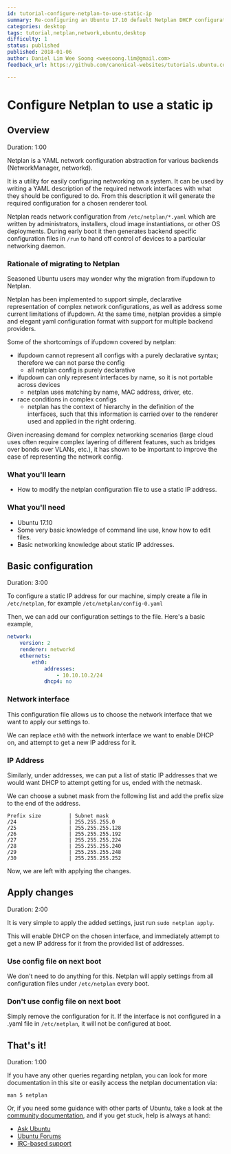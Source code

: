 ```yaml
---
id: tutorial-configure-netplan-to-use-static-ip
summary: Re-configuring an Ubuntu 17.10 default Netplan DHCP configuration to use a static IP address.
categories: desktop
tags: tutorial,netplan,network,ubuntu,desktop
difficulty: 1
status: published
published: 2018-01-06
author: Daniel Lim Wee Soong <weesoong.lim@gmail.com>
feedback_url: https://github.com/canonical-websites/tutorials.ubuntu.com/issues

---
```


# Configure Netplan to use a static ip

## Overview
Duration: 1:00

Netplan is a YAML network configuration abstraction for various backends (NetworkManager, networkd).

It is a utility for easily configuring networking on a system. It can be used by writing a YAML description of the required network interfaces with what they should be configured to do. From this description it will generate the required configuration for a chosen renderer tool.

Netplan reads network configuration from `/etc/netplan/*.yaml` which are written by administrators, installers, cloud image instantiations, or other OS deployments. During early boot it then generates backend specific configuration files in `/run` to hand off control of devices to a particular networking daemon.

### Rationale of migrating to Netplan
Seasoned Ubuntu users may wonder why the migration from ifupdown to Netplan.

Netplan has been implemented to support simple, declarative representation of complex network configurations, as well as address some current limitations of ifupdown. At the same time, netplan provides a simple and elegant yaml configuration format with support for multiple backend providers.

Some of the shortcomings of ifupdown covered by netplan:
- ifupdown cannot represent all configs with a purely declarative syntax; therefore we can not parse the config
	* all netplan config is purely declarative
- ifupdown can only represent interfaces by name, so it is not portable across devices
	* netplan uses matching by name, MAC address, driver, etc.
- race conditions in complex configs
	* netplan has the context of hierarchy in the definition of the interfaces, such that this information is carried over to the renderer used and applied in the right ordering.

Given increasing demand for complex networking scenarios (large cloud uses often require complex layering of different features, such as bridges over bonds over VLANs, etc.), it has shown to be important to improve the ease of representing the network config.

### What you'll learn
- How to modify the netplan configuration file to use a static IP address.

### What you'll need

- Ubuntu 17.10
- Some very basic knowledge of command line use, know how to edit files.
- Basic networking knowledge about static IP addresses.

## Basic configuration
Duration: 3:00

To configure a static IP address for our machine, simply create a file in `/etc/netplan`, for example `/etc/netplan/config-0.yaml`

Then, we can add our configuration settings to the file. Here's a basic example,

```YAML
network:
    version: 2
    renderer: networkd
    ethernets:
        eth0:
            addresses:
                - 10.10.10.2/24
            dhcp4: no
```

### Network interface

This configuration file allows us to choose the network interface that we want to apply our settings to.

We can replace `eth0` with the network interface we want to enable DHCP on, and attempt to get a new IP address for it.

### IP Address

Similarly, under addresses, we can put a list of static IP addresses that we would want DHCP to attempt getting for us, ended with the netmask.

We can choose a subnet mask from the following list and add the prefix size to the end of the address.

```
Prefix size         | Subnet mask   
/24                 | 255.255.255.0 
/25                 | 255.255.255.128
/26                 | 255.255.255.192
/27                 | 255.255.255.224
/28                 | 255.255.255.240
/29                 | 255.255.255.248
/30                 | 255.255.255.252
```

Now, we are left with applying the changes.

## Apply changes
Duration: 2:00

It is very simple to apply the added settings, just run `sudo netplan apply`.

This will enable DHCP on the chosen interface, and immediately attempt to get a new IP address for it from the provided list of addresses.

### Use config file on next boot
We don't need to do anything for this. Netplan will apply settings from all configuration files under `/etc/netplan` every boot.

### Don't use config file on next boot
Simply remove the configuration for it. If the interface is not configured in a .yaml file in `/etc/netplan`, it will not be configured at boot.

## That's it!
Duration: 1:00

If you have any other queries regarding netplan, you can look for more documentation in this site or easily access the netplan documentation via:

```
man 5 netplan
```

Or, if you need some guidance with other parts of Ubuntu, take a look at the [community documentation][commdocs], and if you get stuck, help is always at hand:

* [Ask Ubuntu][askubuntu]
* [Ubuntu Forums][forums]
* [IRC-based support][ubuntuirc]

<!-- LINKS -->
[commdocs]: https://help.ubuntu.com/community/UsingTheTerminal
[askubuntu]: https://askubuntu.com/
[forums]: https://ubuntuforums.org/
[ubuntuirc]: https://wiki.ubuntu.com/IRC/ChannelList
